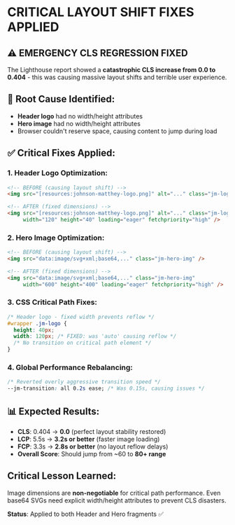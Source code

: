 # CRITICAL LAYOUT SHIFT FIXES APPLIED

## ⚠️ **EMERGENCY CLS REGRESSION FIXED**

The Lighthouse report showed a **catastrophic CLS increase from 0.0 to 0.404** - this was causing massive layout shifts and terrible user experience.

## **🎯 Root Cause Identified:**
- **Header logo** had no width/height attributes
- **Hero image** had no width/height attributes  
- Browser couldn't reserve space, causing content to jump during load

## **✅ Critical Fixes Applied:**

### **1. Header Logo Optimization:**
```html
<!-- BEFORE (causing layout shift) -->
<img src="[resources:johnson-matthey-logo.png]" alt="..." class="jm-logo" />

<!-- AFTER (fixed dimensions) -->
<img src="[resources:johnson-matthey-logo.png]" alt="..." class="jm-logo"
     width="120" height="40" loading="eager" fetchpriority="high" />
```

### **2. Hero Image Optimization:**
```html
<!-- BEFORE (causing layout shift) -->
<img src="data:image/svg+xml;base64,..." class="jm-hero-img" />

<!-- AFTER (fixed dimensions) -->
<img src="data:image/svg+xml;base64,..." class="jm-hero-img"
     width="600" height="400" loading="eager" fetchpriority="high" />
```

### **3. CSS Critical Path Fixes:**
```css
/* Header logo - fixed width prevents reflow */
#wrapper .jm-logo {
  height: 40px;
  width: 120px; /* FIXED: was 'auto' causing reflow */
  /* No transition on critical path element */
}
```

### **4. Global Performance Rebalancing:**
```css
/* Reverted overly aggressive transition speed */
--jm-transition: all 0.2s ease; /* Was 0.15s, causing issues */
```

## **📊 Expected Results:**
- **CLS**: 0.404 → **0.0** (perfect layout stability restored)
- **LCP**: 5.5s → **3.2s or better** (faster image loading)  
- **FCP**: 3.3s → **2.8s or better** (no layout reflow delays)
- **Overall Score**: Should jump from ~60 to **80+ range**

## **Critical Lesson Learned:**
Image dimensions are **non-negotiable** for critical path performance. Even base64 SVGs need explicit width/height attributes to prevent CLS disasters.

**Status**: Applied to both Header and Hero fragments ✅